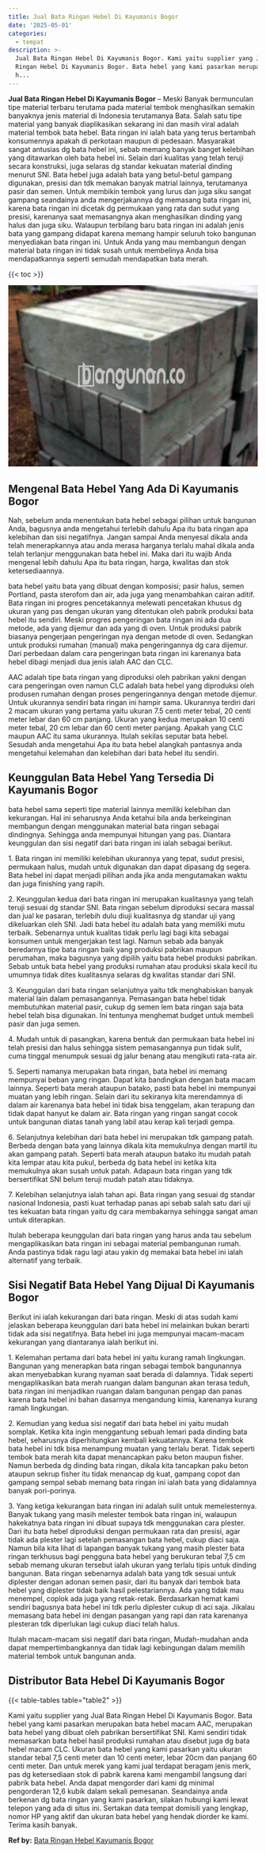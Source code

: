 ```yaml
---
title: Jual Bata Ringan Hebel Di Kayumanis Bogor
date: '2025-05-01'
categories:
  - tempat
description: >-
  Jual Bata Ringan Hebel Di Kayumanis Bogor. Kami yaitu supplier yang Jual Bata
  Ringan Hebel Di Kayumanis Bogor. Bata hebel yang kami pasarkan merupakan bata
  h...
---
```


**Jual Bata Ringan Hebel Di Kayumanis Bogor** – Meski Banyak bermunculan tipe material terbaru terutama pada material tembok menghasilkan semakin banyaknya jenis material di Indonesia terutamanya Bata. Salah satu tipe material yang banyak diaplikasikan sekarang ini dan masih viral adalah material tembok bata hebel. Bata ringan ini ialah bata yang terus bertambah konsumennya apakah di perkotaan maupun di pedesaan. Masyarakat sangat antusias dg bata hebel ini, sebab memang banyak banget kelebihan yang ditawarkan oleh bata hebel ini. Selain dari kualitas yang telah teruji secara konstruksi, juga selaras dg standar kekuatan material dinding menurut SNI. Bata hebel juga adalah bata yang betul-betul gampang digunakan, presisi dan tdk memakan banyak matrial lainnya, terutamanya pasir dan semen. Untuk membikin tembok yang lurus dan juga siku sangat gampang seandainya anda mengerjakannya dg memasang bata ringan ini, karena bata ringan ini dicetak dg permukaan yang rata dan sudut yang presisi, karenanya saat memasangnya akan menghasilkan dinding yang halus dan juga siku. Walaupun terbilang baru bata ringan ini adalah jenis bata yang gampang didapat karena memang hampir seluruh toko bangunan menyediakan bata ringan ini. Untuk Anda yang mau membangun dengan material bata ringan ini tidak susah untuk membelinya Anda bisa mendapatkannya seperti semudah mendapatkan bata merah.

{{< toc >}}

![Jual Bata Ringan Hebel Di Kayumanis Bogor](/images/jual-hebel-murah-40.png)

## Mengenal Bata Hebel Yang Ada Di Kayumanis Bogor

Nah, sebelum anda menentukan bata hebel sebagai pilihan untuk bangunan Anda, bagusnya anda mengetahui terlebih dahulu Apa itu bata ringan apa kelebihan dan sisi negatifnya. Jangan sampai Anda menyesal dikala anda telah menerapkannya atau anda merasa harganya terlalu mahal dikala anda telah terlanjur menggunakan bata hebel ini. Maka dari itu wajib Anda mengenal lebih dahulu Apa itu bata ringan, harga, kwalitas dan stok ketersediaannya.

bata hebel yaitu bata yang dibuat dengan komposisi; pasir halus, semen Portland, pasta sterofom dan air, ada juga yang menambahkan cairan aditif. Bata ringan ini progres pencetakannya melewati pencetakan khusus dg ukuran yang pas dengan ukuran yang ditentukan oleh pabrik produksi bata hebel itu sendiri. Meski progres pengeringan bata ringan ini ada dua metode, ada yang dijemur dan ada yang di oven. Untuk produksi pabrik biasanya pengerjaan pengeringan nya dengan metode di oven. Sedangkan untuk produksi rumahan (manual) maka pengeringannya dg cara dijemur. Dari perbedaan dalam cara pengeringan bata ringan ini karenanya bata hebel dibagi menjadi dua jenis ialah AAC dan CLC.

AAC adalah tipe bata ringan yang diproduksi oleh pabrikan yakni dengan cara pengeringan oven namun CLC adalah bata hebel yang diproduksi oleh produsen rumahan dengan proses pengeringannya dengan metode dijemur. Untuk ukurannya sendiri bata ringan ini hampir sama. Ukurannya terdiri dari 2 macam ukuran yang pertama yaitu ukuran 7.5 centi meter tebal, 20 centi meter lebar dan 60 cm panjang. Ukuran yang kedua merupakan 10 centi meter tebal, 20 cm lebar dan 60 centi meter panjang. Apakah yang CLC maupun AAC itu sama ukurannya. Itulah sekilas seputar bata hebel. Sesudah anda mengetahui Apa itu bata hebel alangkah pantasnya anda mengetahui kelemahan dan kelebihan dari bata hebel itu sendiri.

## Keunggulan Bata Hebel Yang Tersedia Di Kayumanis Bogor

bata hebel sama seperti tipe material lainnya memiliki kelebihan dan kekurangan. Hal ini seharusnya Anda ketahui bila anda berkeinginan membangun dengan menggunakan material bata ringan sebagai dindingnya. Sehingga anda mempunyai hitungan yang pas. Diantara keunggulan dan sisi negatif dari bata ringan ini ialah sebagai berikut.

1\. Bata ringan ini memiliki kelebihan ukurannya yang tepat, sudut presisi, permukaan halus, mudah untuk digunakan dan dapat dipasang dg segera. Bata hebel ini dapat menjadi pilihan anda jika anda mengutamakan waktu dan juga finishing yang rapih.

2\. Keunggulan kedua dari bata ringan ini merupakan kualitasnya yang telah teruji sesuai dg standar SNI. Bata ringan sebelum diproduksi secara massal dan jual ke pasaran, terlebih dulu diuji kualitasnya dg standar uji yang dikeluarkan oleh SNI. Jadi bata hebel itu adalah bata yang memiliki mutu terbaik. Sebenarnya untuk kualitas tidak perlu lagi bagi kita sebagai konsumen untuk mengerjakan test lagi. Namun sebab ada banyak beredarnya tipe bata ringan baik yang produksi pabrikan maupun perumahan, maka bagusnya yang dipilih yaitu bata hebel produksi pabrikan. Sebab untuk bata hebel yang produksi rumahan atau produksi skala kecil itu umumnya tidak dites kualitasnya selaras dg kwalitas standar dari SNI.

3\. Keunggulan dari bata ringan selanjutnya yaitu tdk menghabiskan banyak material lain dalam pemasangannya. Pemasangan bata hebel tidak membutuhkan material pasir, cukup dg semen lem bata ringan saja bata hebel telah bisa digunakan. Ini tentunya menghemat budget untuk membeli pasir dan juga semen.

4\. Mudah untuk di pasangkan, karena bentuk dan permukaan bata hebel ini telah presisi dan halus sehingga sistem pemasangannya pun tidak sulit, cuma tinggal menumpuk sesuai dg jalur benang atau mengikuti rata-rata air.

5\. Seperti namanya merupakan bata ringan, bata hebel ini memang mempunyai beban yang ringan. Dapat kita bandingkan dengan bata macam lainnya. Seperti bata merah ataupun batako, pasti bata hebel ini mempunyai muatan yang lebih ringan. Selain dari itu sekiranya kita merendamnya di dalam air karenanya bata hebel ini tidak bisa tenggelam, akan terapung dan tidak dapat hanyut ke dalam air. Bata ringan yang ringan sangat cocok untuk bangunan diatas tanah yang labil atau kerap kali terjadi gempa.

6\. Selanjutnya kelebihan dari bata hebel ini merupakan tdk gampang patah. Berbeda dengan bata yang lainnya dikala kita memukulnya dengan martil itu akan gampang patah. Seperti bata merah ataupun batako itu mudah patah kita lempar atau kita pukul, berbeda dg bata hebel ini ketika kita memukulnya akan susah untuk patah. Adapaun bata ringan yang tdk bersertifikat SNI belum teruji mudah patah atau tidaknya.

7\. Kelebihan selanjutnya ialah tahan api. Bata ringan yang sesuai dg standar nasional Indonesia, pasti kuat terhadap panas api sebab salah satu dari uji tes kekuatan bata ringan yaitu dg cara membakarnya sehingga sangat aman untuk diterapkan.

Itulah beberapa keunggulan dari bata ringan yang harus anda tau sebelum mengaplikasikan bata ringan ini sebagai material pembangunan rumah. Anda pastinya tidak ragu lagi atau yakin dg memakai bata hebel ini ialah alternatif yang terbaik.

## Sisi Negatif Bata Hebel Yang Dijual Di Kayumanis Bogor

Berikut ini ialah kekurangan dari bata ringan. Meski di atas sudah kami jelaskan beberapa keunggulan dari bata hebel ini melainkan bukan berarti tidak ada sisi negatifnya. Bata hebel ini juga mempunyai macam-macam kekurangan yang diantaranya ialah berikut ini.

1\. Kelemahan pertama dari bata hebel ini yaitu kurang ramah lingkungan. Bangunan yang menerapkan bata ringan sebagai tembok bangunannya akan menyebabkan kurang nyaman saat berada di dalamnya. Tidak seperti mengaplikasikan bata merah ruangan dalam bangunan akan terasa teduh, bata ringan ini menjadikan ruangan dalam bangunan pengap dan panas karena bata hebel ini bahan dasarnya mengandung kimia, karenanya kurang ramah lingkungan.

2\. Kemudian yang kedua sisi negatif dari bata hebel ini yaitu mudah somplak. Ketika kita ingin menggantung sebuah lemari pada dinding bata hebel, seharusnya diperhitungkan kembali kekuatannya. Karena tembok bata hebel ini tdk bisa menampung muatan yang terlalu berat. Tidak seperti tembok bata merah kita dapat menancapkan paku beton maupun fisher. Namun berbeda dg dinding bata ringan, dikala kita tancapkan paku beton ataupun sekrup fisher itu tidak menancap dg kuat, gampang copot dan gampang sempal sebab memang bata ringan ini ialah bata yang didalamnya banyak pori-porinya.

3\. Yang ketiga kekurangan bata ringan ini adalah sulit untuk memelesternya. Banyak tukang yang masih melester tembok bata ringan ini, walaupun hakekatnya bata ringan ini dibuat supaya tdk menggunakan cara plester. Dari itu bata hebel diproduksi dengan permukaan rata dan presisi, agar tidak ada plester lagi setelah pemasangan bata hebel, cukup diaci saja. Namun bila kita lihat di lapangan banyak tukang yang masih plester bata ringan terkhusus bagi pengguna bata hebel yang berukuran tebal 7,5 cm sebab memang ukuran tersebut ialah ukuran yang terlalu tipis untuk dinding bangunan. Bata ringan sebenarnya adalah bata yang tdk sesuai untuk diplester dengan adonan semen pasir, dari itu banyak dari tembok bata hebel yang diplester tidak baik hasil pelestariannya. Ada yang tidak mau menempel, coplok ada juga yang retak-retak. Berdasarkan hemat kami sendiri bagusnya bata hebel ini tdk perlu diplester cukup di aci saja. Jikalau memasang bata hebel ini dengan pasangan yang rapi dan rata karenanya plesteran tdk diperlukan lagi cukup diaci telah halus.

Itulah macam-macam sisi negatif dari bata ringan, Mudah-mudahan anda dapat mempertimbangkannya dan tidak lagi kebingungan dalam memilih material tembok untuk bangunan anda.

## Distributor Bata Hebel Di Kayumanis Bogor

{{< table-tables table="table2" >}}

Kami yaitu supplier yang Jual Bata Ringan Hebel Di Kayumanis Bogor. Bata hebel yang kami pasarkan merupakan bata hebel macam AAC, merupakan bata hebel yang dibuat oleh pabrikan bersertifikat SNI. Kami sendiri tidak memasarkan bata hebel hasil produksi rumahan atau disebut juga dg bata hebel macam CLC. Ukuran bata hebel yang kami pasarkan yaitu ukuran standar tebal 7,5 centi meter dan 10 centi meter, lebar 20cm dan panjang 60 centi meter. Dan untuk merek yang kami jual terdapat beragam jenis merk, pas dg ketersediaan stok di pabrik karena kami mengambil langsung dari pabrik bata hebel. Anda dapat mengorder dari kami dg minimal pengorderan 12,6 kubik dalam sekali pemesanan. Seandainya anda berkenan dg bata ringan yang kami pasarkan, silakan hubungi kami lewat telepon yang ada di situs ini. Sertakan data tempat domisili yang lengkap, nomor HP yang aktif dan ukuran bata hebel yang hendak diorder ke kami. Terima kasih banyak.

**Ref by:** [Bata Ringan Hebel Kayumanis Bogor](https://id.wikipedia.org/wiki/Bata)
